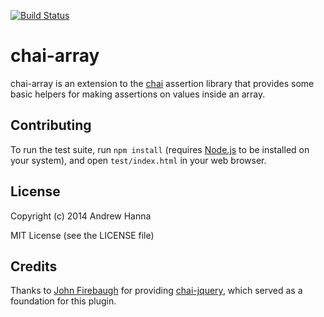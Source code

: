 [![Build Status](https://travis-ci.org/percyhanna/chai-array.svg)](https://travis-ci.org/percyhanna/chai-array)

# chai-array

chai-array is an extension to the [chai](http://chaijs.com/) assertion library that
provides some basic helpers for making assertions on values inside an array.

## Contributing

To run the test suite, run `npm install` (requires
[Node.js](http://nodejs.org/) to be installed on your system), and open
`test/index.html` in your web browser.

## License

Copyright (c) 2014 Andrew Hanna

MIT License (see the LICENSE file)

## Credits

Thanks to [John Firebaugh](https://github.com/jfirebaugh) for providing
[chai-jquery](https://github.com/chaijs/chai-jquery/), which served as a
foundation for this plugin.
